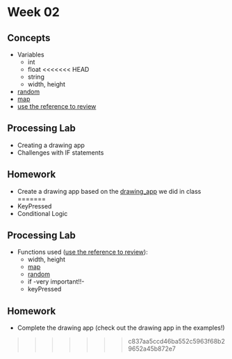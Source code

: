 # Week 02

## Concepts

+ Variables
	+ int
	+ float
<<<<<<< HEAD
	+ string
	+ width, height
+ [random](https://processing.org/reference/random_.html)
+ [map](https://processing.org/reference/map_.html)
+ [use the reference to review](https://processing.org/reference/)

## Processing Lab

+ Creating a drawing app
+ Challenges with IF statements

## Homework

+ Create a drawing app based on the [drawing_app](https://github.com/entertainmenttechnology/Earle-MTEC2280-Fall2017/tree/master/week02/processing_demos/drawing_app) we did in class
=======
+ KeyPressed
+ Conditional Logic

## Processing Lab

+ Functions used ([use the reference to review](https://processing.org/reference/)):
	+ width, height
	+ [map](https://processing.org/reference/map_.html)
	+ [random](https://processing.org/reference/random_.html)
	+ if -very important!!-
	+ keyPressed

## Homework
+ Complete the drawing app (check out the drawing app in the examples!)
>>>>>>> c837aa5ccd46ba552c5963f68b29652a45b872e7
